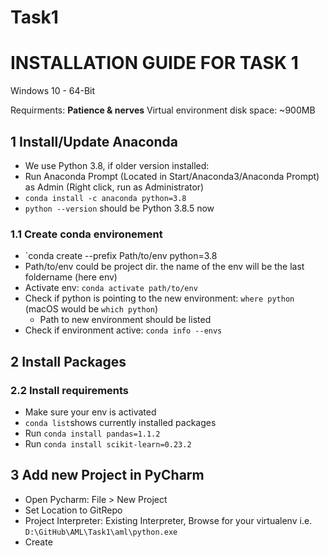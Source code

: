 # Task1

# INSTALLATION GUIDE FOR TASK 1

Windows 10 - 64-Bit

Requirments: **Patience & nerves**
Virtual environment disk space: ~900MB

## 1 Install/Update Anaconda

- We use Python 3.8, if older version installed:
- Run Anaconda Prompt (Located in Start/Anaconda3/Anaconda Prompt) as Admin (Right click, run as Administrator)
- `conda install -c anaconda python=3.8`
- `python --version` should be Python 3.8.5 now

### 1.1 Create conda environement
- `conda create --prefix Path/to/env python=3.8
- Path/to/env could be project dir. the name of the env will be the last foldername (here env)
- Activate env: `conda activate path/to/env`
- Check if python is pointing to the new environment: `where python` (macOS would be `which python`)
	- Path to new environment should be listed
- Check if environment active: `conda info --envs`

## 2 Install Packages

### 2.2 Install requirements
- Make sure your env is activated
- `conda list`shows currently installed packages
- Run `conda install pandas=1.1.2`
- Run `conda install scikit-learn=0.23.2`

## 3 Add new Project in PyCharm
- Open Pycharm: File > New Project
- Set Location to GitRepo
- Project Interpreter: Existing Interpreter, Browse for your virtualenv i.e. `D:\GitHub\AML\Task1\aml\python.exe`
- Create

